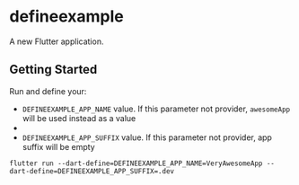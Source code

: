# defineexample

A new Flutter application.

## Getting Started

Run and define your:

- `DEFINEEXAMPLE_APP_NAME` value. If this parameter not provider,
  `awesomeApp` will be used instead as a value
- 
- `DEFINEEXAMPLE_APP_SUFFIX` value. If this parameter not provider, app
  suffix will be empty

`flutter run --dart-define=DEFINEEXAMPLE_APP_NAME=VeryAwesomeApp
--dart-define=DEFINEEXAMPLE_APP_SUFFIX=.dev`
